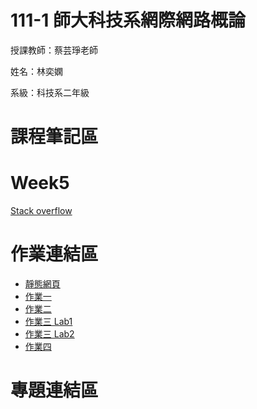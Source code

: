 # 111-1 師大科技系網際網路概論 #
授課教師：蔡芸琤老師

姓名：林奕嫻

系級：科技系二年級

# 課程筆記區 

# Week5 #
[Stack overflow](https://stackoverflow.com)
# 作業連結區 #
+  [靜態網頁](https://linixian.github.io/HW1/mypage/)
+  [作業一](https://youtu.be/BOLyBJyTPq8)
+  [作業二](https://youtu.be/BgauQzFOQhI)
+  [作業三 Lab1](https://youtu.be/qS46ixvoeaU)
+  [作業三 Lab2](https://youtu.be/c960bC1IcLU)
+  [作業四](https://youtu.be/5rJw56rBccg)
# 專題連結區 #
